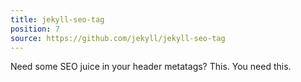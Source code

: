 ```yaml
---
title: jekyll-seo-tag
position: 7
source: https://github.com/jekyll/jekyll-seo-tag
---
```

Need some SEO juice in your header metatags? This. You need this.